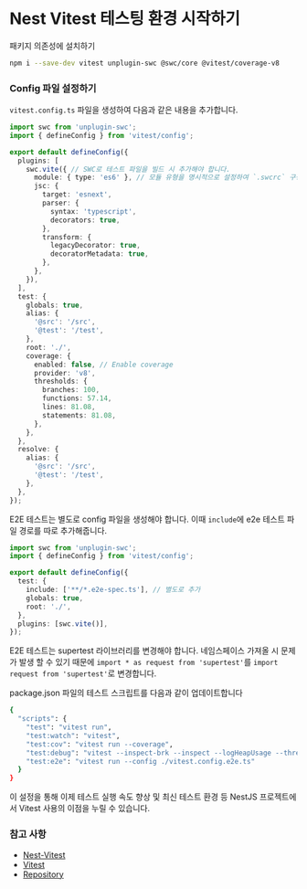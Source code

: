 # Nest Vitest 테스팅 환경 시작하기

패키지 의존성에 설치하기
```Bash
npm i --save-dev vitest unplugin-swc @swc/core @vitest/coverage-v8
```

### Config 파일 설정하기
`vitest.config.ts` 파일을 생성하여 다음과 같은 내용을 추가합니다.
```Typescript
import swc from 'unplugin-swc';
import { defineConfig } from 'vitest/config';

export default defineConfig({
  plugins: [
    swc.vite({ // SWC로 테스트 파일을 빌드 시 추가해야 합니다.
      module: { type: 'es6' }, // 모듈 유형을 명시적으로 설정하여 `.swcrc` 구성 파일에서 이 값을 상속하지 않도록 합니다.
      jsc: {
        target: 'esnext',
        parser: {
          syntax: 'typescript',
          decorators: true,
        },
        transform: {
          legacyDecorator: true,
          decoratorMetadata: true,
        },
      },
    }),
  ],
  test: {
    globals: true,
    alias: {
      '@src': '/src',
      '@test': '/test',
    },
    root: './',
    coverage: {
      enabled: false, // Enable coverage
      provider: 'v8',
      thresholds: {
        branches: 100,
        functions: 57.14,
        lines: 81.08,
        statements: 81.08,
      },
    },
  },
  resolve: {
    alias: {
      '@src': '/src',
      '@test': '/test',
    },
  },
});
```
E2E 테스트는 별도로 config 파일을 생성해야 합니다. 이때 `include`에 e2e 테스트 파일 경로를 따로 추가해줍니다.
```Typescript
import swc from 'unplugin-swc';
import { defineConfig } from 'vitest/config';

export default defineConfig({
  test: {
    include: ['**/*.e2e-spec.ts'], // 별도로 추가
    globals: true,
    root: './',
  },
  plugins: [swc.vite()],
});
```
E2E 테스트는 supertest 라이브러리를 변경해야 합니다. 네임스페이스 가져올 시 문제가 발생 할 수 있기 때문에 `import * as request from 'supertest'`를 
`import request from 'supertest'`로 변경합니다.

package.json 파일의 테스트 스크립트를 다음과 같이 업데이트합니다
```Bash
{
  "scripts": {
    "test": "vitest run",
    "test:watch": "vitest",
    "test:cov": "vitest run --coverage",
    "test:debug": "vitest --inspect-brk --inspect --logHeapUsage --threads=false",
    "test:e2e": "vitest run --config ./vitest.config.e2e.ts"
  }
}
```
이 설정을 통해 이제 테스트 실행 속도 향상 및 최신 테스트 환경 등 NestJS 프로젝트에서 Vitest 사용의 이점을 누릴 수 있습니다.

### 참고 사항
- [Nest-Vitest](https://docs.nestjs.com/recipes/swc#update-imports-in-e2e-tests)
- [Vitest](https://vitest.dev/)
- [Repository](https://github.com/jihwooon/nest-js-example)